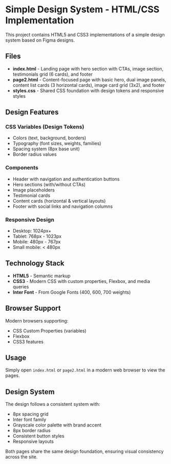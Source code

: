 # Simple Design System - HTML/CSS Implementation

This project contains HTML5 and CSS3 implementations of a simple design system based on Figma designs.

## Files

- **index.html** - Landing page with hero section with CTAs, image section, testimonials grid (6 cards), and footer
- **page2.html** - Content-focused page with basic hero, dual image panels, content list cards (3 horizontal cards), image card grid (3x2), and footer
- **styles.css** - Shared CSS foundation with design tokens and responsive styles

## Design Features

### CSS Variables (Design Tokens)
- Colors (text, background, borders)
- Typography (font sizes, weights, families)
- Spacing system (8px base unit)
- Border radius values

### Components
- Header with navigation and authentication buttons
- Hero sections (with/without CTAs)
- Image placeholders
- Testimonial cards
- Content cards (horizontal & vertical layouts)
- Footer with social links and navigation columns

### Responsive Design
- Desktop: 1024px+
- Tablet: 768px - 1023px
- Mobile: 480px - 767px
- Small mobile: < 480px

## Technology Stack

- **HTML5** - Semantic markup
- **CSS3** - Modern CSS with custom properties, Flexbox, and media queries
- **Inter Font** - From Google Fonts (400, 600, 700 weights)

## Browser Support

Modern browsers supporting:
- CSS Custom Properties (variables)
- Flexbox
- CSS3 features

## Usage

Simply open `index.html` or `page2.html` in a modern web browser to view the pages.

## Design System

The design follows a consistent system with:
- 8px spacing grid
- Inter font family
- Grayscale color palette with brand accent
- 8px border radius
- Consistent button styles
- Responsive layouts

Both pages share the same design foundation, ensuring visual consistency across the site.
